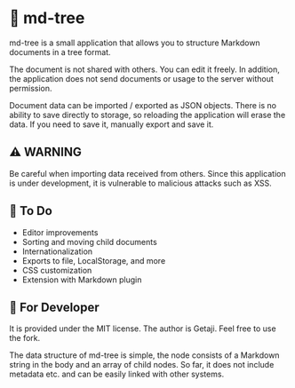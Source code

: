 🌳 md-tree
====

md-tree is a small application that allows you to structure Markdown documents in a tree format.

The document is not shared with others. You can edit it freely. In addition, the application does not send documents or usage to the server without permission.

Document data can be imported / exported as JSON objects. There is no ability to save directly to storage, so reloading the application will erase the data. If you need to save it, manually export and save it.

## ⚠ WARNING

Be careful when importing data received from others. Since this application is under development, it is vulnerable to malicious attacks such as XSS.

## 🤔 To Do

- Editor improvements
- Sorting and moving child documents
- Internationalization
- Exports to file, LocalStorage, and more
- CSS customization
- Extension with Markdown plugin

## 🔧 For Developer

It is provided under the MIT license. The author is Getaji. Feel free to use the fork.

The data structure of md-tree is simple, the node consists of a Markdown string in the body and an array of child nodes. So far, it does not include metadata etc. and can be easily linked with other systems.
